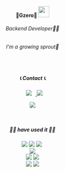 <div align='center'>
  <h4 align="center">
    🐣Gzero🐣
    <img width="30" src="https://user-images.githubusercontent.com/75469131/213887734-1f8f0fb6-4395-4aa6-b828-3b44b96d8f0f.gif" />
  </h4>
  <h6 align="center">Backend Developer👩‍💻</h6>
  <h6 align="center">I'm a growing sprout🌱</h6>
</div>
<br/>

<div align='center'>
<h5>📞 Contact 📞</h5>
<a href="https://www.instagram.com/o______og">
    <img 
        src="http://img.shields.io/badge/- Instagram -black?style=flat&logo=Instagram&link=https://www.instagram.com/o______og/"
        style="height : auto; margin-left : 10px; margin-right : 10px;"/>
<a href="mailto:gzero1016@gmail.com"><img src="https://img.shields.io/badge/ Gmail -d14836?style=flat-false&logo=Gmail&logoColor=white&link=gzero1016@gmail.com"/></a>

<a href="https://hits.seeyoufarm.com"><img src="https://hits.seeyoufarm.com/api/count/incr/badge.svg?url=https%3A%2F%2Fgithub.com%2Fgzero1016%2Fhit-counter&count_bg=%23D65A5A&title_bg=%23060606&icon=&icon_color=%23E7E7E7&title=Github&edge_flat=false"/></a>
</div>
<br/>

<div align='center'>
<h5>✍🏻 have used it ✍🏻</h5>
<img src="https://img.shields.io/badge/Java-007396?style=flat-square&logo=OpenJDK&logoColor=white"/>
<img src="https://img.shields.io/badge/c++-00599C?style=flat-false&logo=c%2B%2B&logoColor=white">
<img src="https://img.shields.io/badge/Python-3766AB?style=flat-false&logo=Python&logoColor=white"/></a>&nbsp 
<br/>
<img src="https://img.shields.io/badge/javascript-F7DF1E?style=flat-false&logo=javascript&logoColor=black"> 
<br/> 
<img src="https://img.shields.io/badge/mysql-4479A1?style=flat-false&logo=mysql&logoColor=white"> 
<img src="https://img.shields.io/badge/oracle-F80000?style=flat-false&logo=oracle&logoColor=white">
<br/>
<img src="https://img.shields.io/badge/github-181717?style=flat-false&logo=github&logoColor=white">
<img src="https://img.shields.io/badge/git-F05032?style=flat-false&logo=git&logoColor=white">
</div>

<!---
<div align='center'>
    
[![minseon yu's GitHub stats](https://github-readme-stats.vercel.app/api?username=gzero1016&layout=compact&theme=nord)](https://github.com/gzero1016/github-readme-stats)
![Top Langs](https://github-readme-stats.vercel.app/api/top-langs/?username=gzero1016&layout=compact&theme=nord)
</div>
